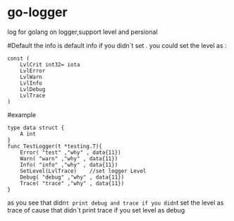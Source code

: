 # go-logger
log for golang  on logger,support level and persional

#Default
the info is default info if you didn`t set .
you could set the level as :
```
const (
	LvlCrit int32= iota
	LvlError
	LvlWarn
	LvlInfo
	LvlDebug
	LvlTrace
)

 ```
 
#example
```
type data struct {
	A int
}
func TestLogger(t *testing.T){
	Error( "test" ,"why" , data{11})
	Warn( "warn" ,"why" , data{11})
	Info( "info" ,"why" , data{11})
	SetLevel(LvlTrace)    //set logger Level
	Debug( "debug" ,"why" , data{11})
	Trace( "trace" ,"why" , data{11})
}

```

as you see that didn`t print debug and trace if you didn`t set the level as trace 
of cause that didn`t print trace if you set level as debug
